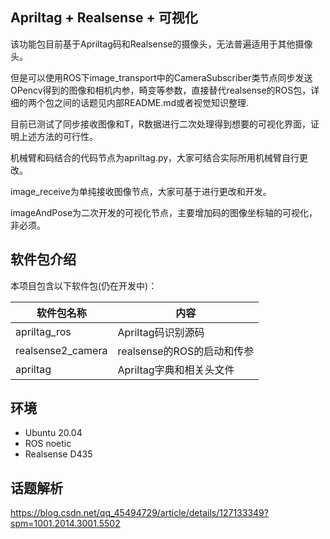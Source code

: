 ## Apriltag + Realsense + 可视化

该功能包目前基于Apriltag码和Realsense的摄像头，无法普遍适用于其他摄像头。

但是可以使用ROS下image_transport中的CameraSubscriber类节点同步发送OPencv得到的图像和相机内参，畸变等参数，直接替代realsense的ROS包，详细的两个包之间的话题见内部README.md或者视觉知识整理.

目前已测试了同步接收图像和T，R数据进行二次处理得到想要的可视化界面，证明上述方法的可行性。

机械臂和码结合的代码节点为apriltag.py，大家可结合实际所用机械臂自行更改。

image_receive为单纯接收图像节点，大家可基于进行更改和开发。

imageAndPose为二次开发的可视化节点，主要增加码的图像坐标轴的可视化，非必须。

## 软件包介绍

本项目包含以下软件包(仍在开发中)：

| 软件包名称  | 内容  |
|    ----    | -------  |
| apriltag_ros | Apriltag码识别源码 |
| realsense2_camera      | realsense的ROS的启动和传参 |
| apriltag | Apriltag字典和相关头文件 |



## 环境

- Ubuntu 20.04
- ROS noetic
- Realsense D435

## 话题解析
https://blog.csdn.net/qq_45494729/article/details/127133349?spm=1001.2014.3001.5502

